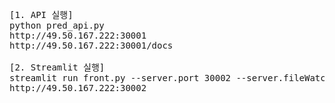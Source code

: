 <pre>
[1. API 실행]
python pred_api.py
http://49.50.167.222:30001
http://49.50.167.222:30001/docs

[2. Streamlit 실행]
streamlit run front.py --server.port 30002 --server.fileWatcherType none
http://49.50.167.222:30002
</pre>